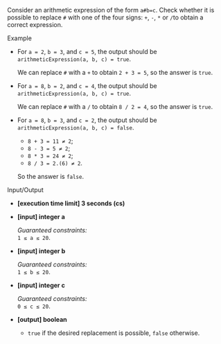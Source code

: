 
Consider an arithmetic expression of the form  `a#b=c`. Check whether it is possible to replace  `#`  with one of the four signs:  `+`,  `-`,  `*`  or  `/`to obtain a correct expression.

Example

-   For  `a = 2`,  `b = 3`, and  `c = 5`, the output should be  
    `arithmeticExpression(a, b, c) = true`.
    
    We can replace  `#`  with a  `+`  to obtain  `2 + 3 = 5`, so the answer is  `true`.
    
-   For  `a = 8`,  `b = 2`, and  `c = 4`, the output should be  
    `arithmeticExpression(a, b, c) = true`.
    
    We can replace  `#`  with a  `/`  to obtain  `8 / 2 = 4`, so the answer is  `true`.
    
-   For  `a = 8`,  `b = 3`, and  `c = 2`, the output should be  
    `arithmeticExpression(a, b, c) = false`.
    
    -   `8 + 3 = 11 ≠ 2`;
    -   `8 - 3 = 5 ≠ 2`;
    -   `8 * 3 = 24 ≠ 2`;
    -   `8 / 3 = 2.(6) ≠ 2`.
    
    So the answer is  `false`.
    

Input/Output

-   **[execution time limit] 3 seconds (cs)**
    
-   **[input] integer a**
    
    _Guaranteed constraints:_  
    `1 ≤ a ≤ 20`.
    
-   **[input] integer b**
    
    _Guaranteed constraints:_  
    `1 ≤ b ≤ 20`.
    
-   **[input] integer c**
    
    _Guaranteed constraints:_  
    `0 ≤ c ≤ 20`.
    
-   **[output] boolean**
    
    -   `true`  if the desired replacement is possible,  `false`  otherwise.